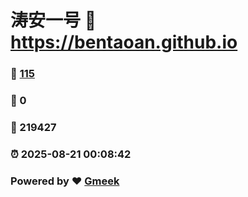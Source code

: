 # 涛安一号 :link: https://bentaoan.github.io 
### :page_facing_up: [115](https://bentaoan.github.io/tag.html) 
### :speech_balloon: 0 
### :hibiscus: 219427 
### :alarm_clock: 2025-08-21 00:08:42 
### Powered by :heart: [Gmeek](https://github.com/Meekdai/Gmeek)
